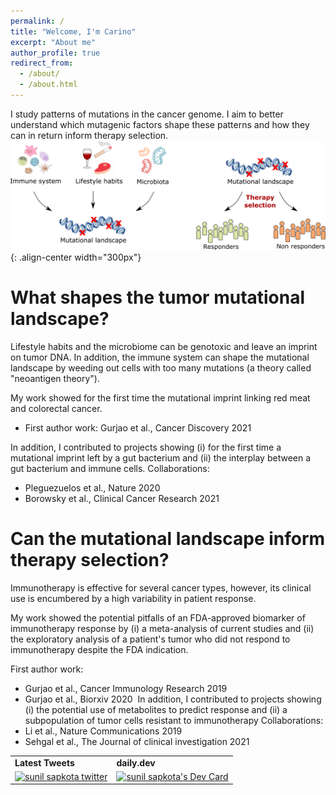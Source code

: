 ```yaml
---
permalink: /
title: "Welcome, I'm Carino"
excerpt: "About me"
author_profile: true
redirect_from: 
  - /about/
  - /about.html
---
```


I study patterns of mutations in the cancer genome. I aim to better understand which mutagenic factors shape these patterns and how they can in return inform therapy selection.
![Illustration of my research interests](/images/Research_interest.png){: .align-center width="300px"}

What shapes the tumor mutational landscape?
======
Lifestyle habits and the microbiome can be genotoxic and leave an imprint on tumor DNA. In addition, the immune system can shape the mutational landscape by weeding out cells with too many mutations (a theory called "neoantigen theory").

My work showed for the first time the mutational imprint linking red meat and colorectal cancer.
- First author work:
Gurjao et al., Cancer Discovery 2021

In addition, I contributed to projects showing (i) for the first time a mutational imprint left by a gut bacterium and (ii) the interplay between a gut bacterium and immune cells.
Collaborations:

- Pleguezuelos et al., Nature 2020
- Borowsky et al., Clinical Cancer Research 2021

Can the mutational landscape inform therapy selection?
======

Immunotherapy is effective for several cancer types, however, its clinical use is encumbered by a high variability in patient response.

My work showed the potential pitfalls of an FDA-approved biomarker of immunotherapy response by (i) a meta-analysis of current studies and (ii) the exploratory analysis of a patient's tumor who did not respond to immunotherapy despite the FDA indication.

First author work:
- Gurjao et al., Cancer Immunology Research 2019
- Gurjao et al., Biorxiv 2020
​
In addition, I contributed to projects showing (i) the potential use of metabolites to predict response and (ii) a subpopulation of tumor cells resistant to immunotherapy
Collaborations:
- Li et al., Nature Communications 2019
- Sehgal et al., The Journal of clinical investigation 2021

<div align="center">
    <table >
     <tr>
        <td><b>Latest Tweets</b></td>
        <td><b>daily.dev</b></td>
     </tr>
     <tr>
       <td><a href="https://twitter.com/sunilsapkota09"><img src="https://github-readme-twitter-gazf.vercel.app/api?id=sunilsapkota09" alt="sunil sapkota twitter" > </img></a></td>
        <td> <a href="https://app.daily.dev/sunil-9"><img src="https://api.daily.dev/devcards/426421ecec8c4819927d5698b72edced.png?r=5tr" width="400" alt="sunil sapkota's Dev Card"/></a></td>
     </tr>
    </table>
    </div>
